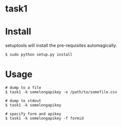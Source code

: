 task1
=====

# Install

setuptools will install the pre-requisites automagically.

    $ sudo python setup.py install

# Usage

    # dump to a file
    $ task1 -k somelongapikey -o /path/to/somefile.csv

    # dump to stdout
    $ task1 -k somelongapikey

    # specify form and apikey
    $ task1 -k somelongapikey -f formid 
